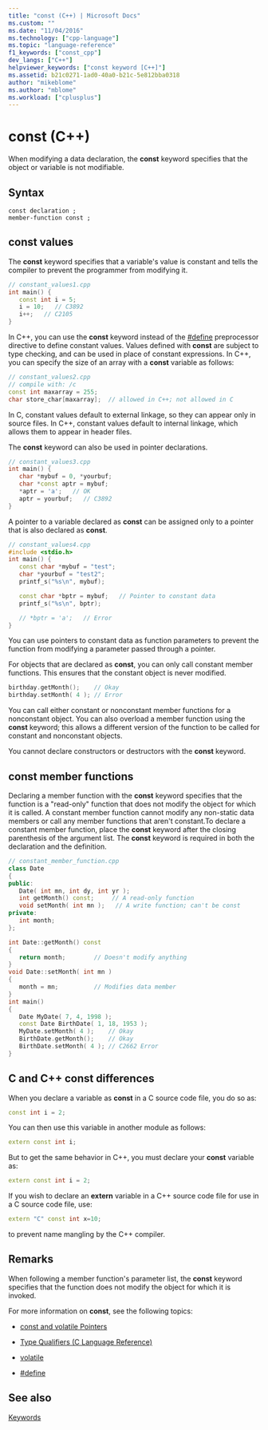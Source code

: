 ```yaml
---
title: "const (C++) | Microsoft Docs"
ms.custom: ""
ms.date: "11/04/2016"
ms.technology: ["cpp-language"]
ms.topic: "language-reference"
f1_keywords: ["const_cpp"]
dev_langs: ["C++"]
helpviewer_keywords: ["const keyword [C++]"]
ms.assetid: b21c0271-1ad0-40a0-b21c-5e812bba0318
author: "mikeblome"
ms.author: "mblome"
ms.workload: ["cplusplus"]
---
```

# const (C++)

When modifying a data declaration, the **const** keyword specifies that the object or variable is not modifiable.

## Syntax

```
const declaration ;
member-function const ;
```

## const values

The **const** keyword specifies that a variable's value is constant and tells the compiler to prevent the programmer from modifying it.

```cpp
// constant_values1.cpp
int main() {
   const int i = 5;
   i = 10;   // C3892
   i++;   // C2105
}
```

In C++, you can use the **const** keyword instead of the [#define](../preprocessor/hash-define-directive-c-cpp.md) preprocessor directive to define constant values. Values defined with **const** are subject to type checking, and can be used in place of constant expressions. In C++, you can specify the size of an array with a **const** variable as follows:

```cpp
// constant_values2.cpp
// compile with: /c
const int maxarray = 255;
char store_char[maxarray];  // allowed in C++; not allowed in C
```

In C, constant values default to external linkage, so they can appear only in source files. In C++, constant values default to internal linkage, which allows them to appear in header files.

The **const** keyword can also be used in pointer declarations.

```cpp
// constant_values3.cpp
int main() {
   char *mybuf = 0, *yourbuf;
   char *const aptr = mybuf;
   *aptr = 'a';   // OK
   aptr = yourbuf;   // C3892
}
```

A pointer to a variable declared as **const** can be assigned only to a pointer that is also declared as **const**.

```cpp
// constant_values4.cpp
#include <stdio.h>
int main() {
   const char *mybuf = "test";
   char *yourbuf = "test2";
   printf_s("%s\n", mybuf);

   const char *bptr = mybuf;   // Pointer to constant data
   printf_s("%s\n", bptr);

   // *bptr = 'a';   // Error
}
```

You can use pointers to constant data as function parameters to prevent the function from modifying a parameter passed through a pointer.

For objects that are declared as **const**, you can only call constant member functions. This ensures that the constant object is never modified.

```cpp
birthday.getMonth();    // Okay
birthday.setMonth( 4 ); // Error
```

You can call either constant or nonconstant member functions for a nonconstant object. You can also overload a member function using the **const** keyword; this allows a different version of the function to be called for constant and nonconstant objects.

You cannot declare constructors or destructors with the **const** keyword.

## const member functions

Declaring a member function with the **const** keyword specifies that the function is a "read-only" function that does not modify the object for which it is called. A constant member function cannot modify any non-static data members or call any member functions that aren't constant.To declare a constant member function, place the **const** keyword after the closing parenthesis of the argument list. The **const** keyword is required in both the declaration and the definition.

```cpp
// constant_member_function.cpp
class Date
{
public:
   Date( int mn, int dy, int yr );
   int getMonth() const;     // A read-only function
   void setMonth( int mn );   // A write function; can't be const
private:
   int month;
};

int Date::getMonth() const
{
   return month;        // Doesn't modify anything
}
void Date::setMonth( int mn )
{
   month = mn;          // Modifies data member
}
int main()
{
   Date MyDate( 7, 4, 1998 );
   const Date BirthDate( 1, 18, 1953 );
   MyDate.setMonth( 4 );    // Okay
   BirthDate.getMonth();    // Okay
   BirthDate.setMonth( 4 ); // C2662 Error
}
```

## C and C++ const differences

When you declare a variable as **const** in a C source code file, you do so as:

```cpp
const int i = 2;
```

You can then use this variable in another module as follows:

```cpp
extern const int i;
```

But to get the same behavior in C++, you must declare your **const** variable as:

```cpp
extern const int i = 2;
```

If you wish to declare an **extern** variable in a C++ source code file for use in a C source code file, use:

```cpp
extern "C" const int x=10;
```

to prevent name mangling by the C++ compiler.

## Remarks

When following a member function's parameter list, the **const** keyword specifies that the function does not modify the object for which it is invoked.

For more information on **const**, see the following topics:

- [const and volatile Pointers](../cpp/const-and-volatile-pointers.md)

- [Type Qualifiers (C Language Reference)](../c-language/type-qualifiers.md)

- [volatile](../cpp/volatile-cpp.md)

- [#define](../preprocessor/hash-define-directive-c-cpp.md)

## See also

[Keywords](../cpp/keywords-cpp.md)